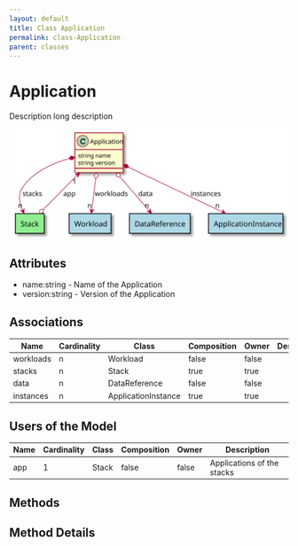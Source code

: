 ```yaml
---
layout: default
title: Class Application
permalink: class-Application
parent: classes
---
```


# Application

Description long description

![Logical Diagram](./logical.svg)

## Attributes

* name:string - Name of the Application
* version:string - Version of the Application


## Associations

| Name | Cardinality | Class | Composition | Owner | Description |
| --- | --- | --- | --- | --- | --- |
| workloads | n | Workload | false | false |  |
| stacks | n | Stack | true | true |  |
| data | n | DataReference | false | false |  |
| instances | n | ApplicationInstance | true | true |  |


## Users of the Model

| Name | Cardinality | Class | Composition | Owner | Description |
| --- | --- | --- | --- | --- | --- |
| app | 1 | Stack | false | false | Applications of the stacks |





## Methods


<h2>Method Details</h2>
    

